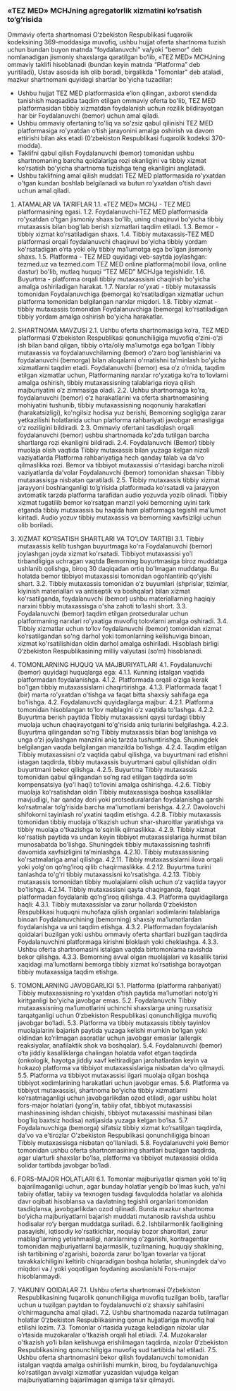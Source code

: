 ### «TEZ MED» MCHJning agregatorlik xizmatini ko’rsatish to‘g‘risida

Ommaviy oferta shartnomasi
O‘zbekiston Respublikasi fuqarolik kodeksining 369-moddasiga muvofiq, ushbu hujjat oferta shartnoma tuzish uchun bundan buyon matnda "foydalanuvchi" va/yoki "bemor" deb nomlanadigan jismoniy shaxslarga qaratilgan bo‘lib, «TEZ MED» MCHJning ommaviy taklifi hisoblanadi (bundan keyin matnda “Platforma” deb yuritiladi), Ustav asosida ish olib boradi, birgalikda "Tomonlar" deb ataladi, mazkur shartnomani quyidagi shartlar bo'yicha tuzadilar:

- Ushbu hujjat TEZ MED platformasida e’lon qilingan, axborot stendida tanishish maqsadida taqdim etilgan ommaviy oferta bo'lib, TEZ MED platformasidan tibbiy xizmatdan foydalanish uchun rozilik bildirayotgan har bir Foydalanuvchi (bemor) uchun amal qiladi.
- Ushbu ommaviy ofertaning to'liq va so'zsiz qabul qilinishi TEZ MED platformasiga ro'yxatdan o‘tish jarayonini amalga oshirish va davom ettirishi bilan aks etadi (0‘zbekiston Respublikasi fuqarolik kodeksi 370-modda).
- Taklifni qabul qilish Foydalanuvchi (bemor) tomonidan ushbu shartnomaning barcha qoidalariga rozi ekanligini va tibbiy xizmat ko’rsatish bo'yicha shartnoma tuzishga teng ekanligini anglatadi.
- Ushbu taklifning amal qilish muddati TEZ MED platformasida ro'yxatdan o'tgan kundan boshlab belgilanadi va butun ro'yxatdan o'tish davri uchun amal qiladi.

1. ATAMALAR VA TA’RIFLAR
   1.1. «TEZ MED» MCHJ - TEZ MED platformasining egasi.
   1.2. Foydalanuvchi-TEZ MED platformasida ro'yxatdan o'tgan jismoniy shaxs bo'lib, uning chaqiruvi bo'yicha tibbiy mutaxassis bilan bog'lab berish xizmatlari taqdim etiladi.
   1.3. Bemor - tibbiy xizmat ko'rsatiladigan shaxs.
   1.4. Tibbiy mutaxassis-TEZ MED platformasi orqali foydalanuvchi chaqiruvi bo'yicha tibbiy yordam ko'rsatadigan o‘rta yoki oliy tibbiy ma’lumotga ega bo'lgan jismoniy shaxs.
   1.5. Platforma - TEZ MED quyidagi veb-saytda joylashgan: tezmed.uz va tezmed.com
   TEZ MED online platforma(mobil ilova, online dastur) bo'lib, mutlaq huquqi “TEZ MED” MCHJga tegishlidir.
   1.6. Buyurtma - platforma orqali tibbiy mutaxassisni chaqirish bo'yicha amalga oshiriladigan harakat.
   1.7. Narxlar ro'yxati - tibbiy mutaxassis tomonidan Foydalanuvchiga (bemorga) ko'rsatiladigan xizmatlar uchun platforma tomonidan belgilangan narxlar miqdori.
   1.8. Tibbiy xizmat - tibbiy mutaxassis tomonidan Foydalanuvchiga (bemorga) ko'rsatiladigan tibbiy yordam amalga oshirish bo'yicha harakatlar.
2. SHARTNOMA MAVZUSI
   2.1. Ushbu oferta shartnomasiga ko‘ra, TEZ MED platformasi 0‘zbekiston Respublikasi qonunchiligiga muvofiq o‘zini-o‘zi ish bilan band qilgan, tibbiy o‘rta/oliy ma’lumotga ega bo‘lgan Tibbiy mutaxassis va foydalanuvchilarning (bemor) o'zaro bog'lanishlarini va foydalanuvchi (bemorga) bilan aloqalarni o'rnatishni ta’minlash bo'yicha xizmatlarni taqdim etadi. Foydalanuvchi (bemor) esa o‘z o’rnida, taqdim etilgan xizmatlar uchun, Platformaning narxlar ro'yxatiga ko'ra to'lovlarni amalga oshirish, tibbiy mutaxassisning talablariga rioya qilish majburiyatini o‘z zimmasiga oladi.
   2.2. Ushbu shartnomaga ko'ra, foydalanuvchi (bemor) o‘z harakatlarini va oferta shartnomasining mohiyatini tushunib, tibbiy mutaxassisning noqonuniy harakatlari (harakatsizligi), ko'ngilsiz hodisa yuz berishi, Bemorning sogliglga zarar yetkazilishi holatlarida uchun platforma rahbariyati javobgar emasligiga o‘z roziligini bildiradi.
   2.3. Ommaviy ofertani tasdiqlash orqali foydalanuvchi (bemor) ushbu shartnomada ko'zda tutilgan barcha shartlarga rozi ekanligini bildiradi.
   2.4. Foydalanuvchi (Bemor) tibbiy muolaja olish vaqtida Tibbiy mutaxassis bilan yuzaga kelgan nizoli vaziyatlarda Platforma rahbariyatiga hech qanday talab va da’vo qilmaslikka rozi. Bemor va tibbiyot mutaxassisi o'rtasidagi barcha nizoli vaziyatlarda da’volar Foydalanuvchi (bemor) tomonidan shaxsan Tibbiy mutaxassisga nisbatan qaratiladi.
   2.5. Tibbiy mutaxassis tibbiy xizmat jarayyoni boshlanganligi to’g’risida platformada ko’rsatadi va jarayyon avtomatik tarzda platforma tarafidan audio yozuvda yozib olinadi. Tibbiy xizmat tugatilib bemor ko’rsatgan manzil yoki bemorning uyini tark etganda tibbiy mutaxassis bu haqida ham platformaga tegishli ma’lumot kiritadi. Audio yozuv tibbiy mutaxassis va bemorning xavfsizligi uchun olib boriladi.

3. XIZMAT KO'RSATISH SHARTLARI VA TO‘LOV TARTIBI
   3.1. Tibbiy mutaxassis kelib tushgan buyurtmaga ko'ra Foydalanuvchi (bemor) joylashgan joyda xizmat ko'rsatadi. Tibbiyot mutaxassisi yo'l tirbandligiga uchragan vaqtda Bemorning buyurtmasiga biroz muddatga ushlanib qolishga, biroq 30 daqiqadan ortiq bo'lmagan muddatga. Bu holatda bemor tibbiyot mutaxassisi tomonidan ogohlantirib qo’yishi shart.
   3.2. Tibbiy mutaxassis tomonidan o‘z buyumlari (shprislar, tizimlar, kiyinish materiallari va antiseptik va boshqalar) bilan xizmat ko'rsatilganda, foydalanuvchi (bemor) ushbu materiallarning haqiqiy narxini tibbiy mutaxassisga o'sha zahoti to’lashi short.
   3.3. Foydalanuvchi (bemor) taqdim etilgan protseduralar uchun platformaning narxlari ro'yxatiga muvofiq tolovlarni amalga oshiradi.
   3.4. Tibbiy xizmatlar uchun to‘lov foydalanuvchi (bemor) tomonidan xizmat ko’rsatilgandan so'ng darhol yoki tomonlarning kelishuviga binoan, xizmat ko'rsatilishidan oldin darhol amalga oshiriladi. Hisoblash birligi 0‘zbekiston Respublikasining milliy valyutasi (so‘m) hisoblanadi.
4. TOMONLARNING HUQUQ VA MAJBURIYATLARI
   4.1. Foydalanuvchi (bemor) quyidagi huquqlarga ega:
   4.1.1. Kunning istalgan vaqtida platformadan foydalanishga.
   4.1.2. Platformada orqali o‘ziga kerak bo'lgan tibbiy mutaxassislarni chaqirtirishga.
   4.1.3. Platformada faqat 1 (bir) marta ro'yxatdan o'tishga va faqat bitta shaxsiy sahifaga ega bo'lishga.
   4.2. Foydalanuvchi quyidagilarga majbur:
   4.2.1. Platforma tomonidan hisoblangan to'lov mablaglni o‘z vaqtida to'lashga.
   4.2.2. Buyurtma berish paytida Tibbiy mutaxassisni qaysi turdagi tibbiy muolaja uchun chaqirayotgani to'g'risida aniq turlarini belgilashga.
   4.2.3. Buyurtma qilingandan so'ng Tibbiy mutaxassis bilan bog'lanishga va unga o‘zi joylashgan manzilni aniq tarzda tushuntirishga. Shuningdek belgilangan vaqda belgilangan manzilda bo’lishga.
   4.2.4. Taqdim etilgan Tibbiy mutaxassisni o‘z vaqtida qabul qilishga, va buyurtmani rad etishni istagan taqdirda, tibbiy mutaxassis buyurtmani qabul qilishidan oldin buyurtmani bekor qilishga.
   4.2.5. Buyurtma Tibbiy mutaxassis tomonidan qabul qilingandan so‘ng rad etilgan taqdirda so‘m kompensatsiya (yo'l haqi) to'lovini amalga oshirishga.
   4.2.6. Tibbiy muolaja ko'rsatishdan oldin Tibbiy mutaxassisga boshqa kasalliklar mavjudligi, har qanday dori yoki protseduralardan foydalanishga qarshi ko‘rsatmalar to‘g‘risida barcha ma'lumotlami berishga.
   4.2.7. Davolovchi shifokorni tayinlash ro'yxatini taqdim etishga.
   4.2.8. Tibbiy mutaxassis tomonidan tibbiy muolaja o'tkazish uchun shar-sharoitlar yaratishga va tibbiy muolaja o'tkazishga to'sqinlik qilmaslikka.
   4.2.9. Tibbiy xizmat ko'rsatish paytida va undan keyin tibbiyot mutaxassislariga hurmat bilan munosabatda bo'lishga. Shuningdek tibbiy mutaxassisning tashrifi davomida xavfsizligini ta’minlashga.
   4.2.10. Tibbiy mutaxassisning ko'rsatmalariga amal qilishga.
   4.2.11. Tibbiy mutaxassislarni ilova orqali yoki yolg'on qo‘ng‘iroq qilib chaqirmaslikka.
   4.2.12. Buyurtma turini tanlashda to'g'ri tibbiy mutaxassisni ko'rsatishga.
   4.2.13. Tibbiy mutaxassis tomonidan tibbiy muolajalarni olish uchun o‘z vaqtida tayyor bo'lishga.
   4.2.14. Tibbiy mutaxassisni qayta chaqirganda, faqat platformadan foydalanib qo‘ng‘iroq qilishga.
   4.3. Platforma quyidagilarga haqli:
   4.3.1. Tibbiy mutaxassislar va zarur hollarda 0‘zbekiston Respublikasi huquqni muhofaza qilish organlari xodimlarini talablariga binoan Foydalanuvchining (bemorning) shaxsiy ma’lumotlardan foydalanishga va uni taqdim etishga.
   4.3.2. Platformadan foydalanish qoidalari buzilgan yoki ushbu ommaviy oferta shartlari buzilgan taqdirda Foydalanuvchini platformaga kirishni bloklash yoki cheklashga.
   4.3.3. Ushbu oferta shartnomasini istalgan vaqtda birtomonlama ravishda bekor qilishga.
   4.3.3. Bemorning avval olgan muolajalari va kasallik tarixi xaqidagi ma’lumotlarni bemorga tibbiy xizmat ko’rsatishga borayotgan tibbiy mutaxassiga taqdim etishga.
5. TOMONLARNING JAVOBGARLIGI
   5.1. Platforma (platforma rahbariyati) Tibbiy mutaxassisning ro'yxatdan o‘tish paytida ma’lumotlari noto‘g‘ri kiritganligi bo'yicha javobgar emas.
   5.2. Foydalanuvchi Tibbiy mutaxassisning ma’lumotlarini uchinchi shaxslarga uning ruxsatisiz tarqatganligi uchun 0‘zbekiston Respublikasi qonunchiligiga muvofiq javobgar bo‘ladi.
   5.3. Platforma va tibbiy mutaxassis tibbiy tayinlov muolajalarini bajarish paytida yuzaga kelishi mumkin bo’lgan yoki oldindan ko’rilmagan asoratlar uchun javobgar emaslar (allergik reaksiyalar, anafilaktik shok va boshqalar).
   5.4. Foydalanuvchi (bemor) o‘ta jiddiy kasalliklarga chalingan holatda vafot etgan taqdirda (onkologik, hayotga jiddiy xavf keltiradigan jarohatlardan keyin va hokazo) platforma va tibbiyot mutaxassislariga nisbatan da’vo qilmaydi.
   5.5. Platforma va tibbiyot mutaxassisi ilgari muolaja qilgan boshqa tibbiyot xodimlarining harakatlari uchun javobgar emas.
   5.6. Platforma va tibbiyot mutaxassisi, shartnoma bo’yicha tibbiy xizmatlarni ko‘rsatmaganligi uchun javobgarlikdan ozod etiladi, agar ushbu holat fors-major holatlari (yong’in, tabiiy ofat, tibbiyot mutaxassisi mashinasining ishdan chiqishi, tibbiyot mutaxassisi mashinasi bilan bog’liq baxtsiz hodisa) natijasida yuzaga kelgan bo‘lsa.
   5.7. Foydalanuvchiga (bemorga) sifatsiz tibbiy xizmat ko‘rsatilgan taqdirda, da’vo va e’tirozlar O'zbekiston Respublikasi qonunchiligiga binoan Tibbiy mutaxassisga nisbatan qo'llaniladi.
   5.8. Foydalanuvchi yoki Bemor tomonidan ushbu oferta shartnomasining shartlari buzilgan taqdirda, agar ularturli shaxslar bo’lsa, platforma va tibbiyot mutaxassisi oldida solidar tartibda javobgar bo’ladi.
6. FORS-MAJOR HOLATLARI
   6.1. Tomonlar majburiyatlar qisman yoki to'liq bajarilmaganligi uchun, agar bunday holatlar yengib bo'lmas kuch, ya’ni tabiiy ofatlar, tabiiy va texnogen tusdagi favqulodda holatlar va alohida davr oqibati hisoblansa va davlatning tegishli organlari tomonidan tasdiqlansa, javobgarlikdan ozod qilinadi. Bunda mazkur shartnoma bo‘yicha majburiyatlarni bajarish muddati mutanosib ravishda ushbu hodisalar ro‘y bergan muddatga suriladi.
   6.2. Ishbilarmonlik faolligining pasayishi, iqtisodiy ko'rsatkichlar, noqulay bozor sharoitlari, zarur mablag'larning yetishmasligi, narxlarning o'zgarishi, kontragentlar tomonidan majburiyatlarni bajarmaslik, tuzilmaning, huquqiy shaklning, ish tartibining o'zgarishi, bozorda zarur bo'lgan tovarlar va tijorat tavakkalchiligini keltirib chiqaradigan boshqa holatlar, shuningdek da’vo miqdori va / yoki yoqotilgan foydaning asoslanishi Fors-major hisoblanmaydi.
7. YAKUNIY QOIDALAR
   7.1. Ushbu oferta shartnomasi 0‘zbekiston Respublikasining fuqarolik qonunchiligiga muvofiq tuzilgan bolib, taraflar uchun u tuzilgan paytdan to foydalanuvchi o‘z shaxsiy sahifasini o‘chirmaguncha amal qiladi.
   7.2. Ushbu shartnomada nazarda tutilmagan holatlar 0‘zbekiston Respublikasining qonun hujjatlariga muvofiq hal etilishi lozim.
   7.3. Tomonlar o’rtasida yuzaga keladigan nizolar ular o’rtasida muzokaralar o'tkazish orqali hal etiladi.
   7.4. Muzokaralar o'tkazish yo‘li bilan kelishuvga erishilmagan taqdirda, nizolar 0‘zbekiston Respublikasining qonunchiligiga muvofiq sud tartibida hal etiladi.
   7.5. Ushbu oferta shartnomasini bekor qilish foydalanuvchi tomonidan istalgan vaqtda amalga oshirilishi mumkin, biroq, bu foydalanuvchiga ko’rsatilgan avvalgi xizmatlar yuzasidan vujudga kelgan majburiyatlarning bajarilmagan qismiga ta’sir qilmaydi.
